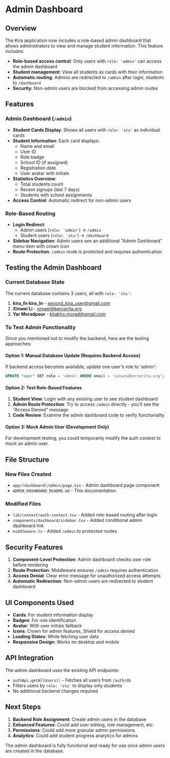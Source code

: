 # Admin Dashboard

## Overview

The Kira application now includes a role-based admin dashboard that allows administrators to view and manage student information. This feature includes:

- **Role-based access control**: Only users with `role: 'admin'` can access the admin dashboard
- **Student management**: View all students as cards with their information
- **Automatic routing**: Admins are redirected to `/admin` after login, students to `/dashboard`
- **Security**: Non-admin users are blocked from accessing admin routes

## Features

### Admin Dashboard (`/admin`)
- **Student Cards Display**: Shows all users with `role: 'stu'` as individual cards
- **Student Information**: Each card displays:
  - Name and email
  - User ID
  - Role badge
  - School ID (if assigned)
  - Registration date
  - User avatar with initials
- **Statistics Overview**: 
  - Total students count
  - Recent signups (last 7 days)
  - Students with school assignments
- **Access Control**: Automatic redirect for non-admin users

### Role-Based Routing
- **Login Redirect**: 
  - Admin users (`role: 'admin'`) → `/admin`
  - Student users (`role: 'stu'`) → `/dashboard`
- **Sidebar Navigation**: Admin users see an additional "Admin Dashboard" menu item with crown icon
- **Route Protection**: `/admin` route is protected and requires authentication

## Testing the Admin Dashboard

### Current Database State
The current database contains 3 users, all with `role: 'stu'`:
1. **kira_fn kira_ln** - second_kira_user@gmail.com
2. **Xinwei Li** - xinwei@bercerita.org  
3. **Yar Moradpour** - khakho.morad@gmail.com

### To Test Admin Functionality

Since you mentioned not to modify the backend, here are the testing approaches:

#### Option 1: Manual Database Update (Requires Backend Access)
If backend access becomes available, update one user's role to 'admin':
```sql
UPDATE "user" SET role = 'admin' WHERE email = 'xinwei@bercerita.org';
```

#### Option 2: Test Role-Based Features
1. **Student View**: Login with any existing user to see student dashboard
2. **Admin Route Protection**: Try to access `/admin` directly - you'll see the "Access Denied" message
3. **Code Review**: Examine the admin dashboard code to verify functionality

#### Option 3: Mock Admin User (Development Only)
For development testing, you could temporarily modify the auth context to mock an admin user.

## File Structure

### New Files Created
- `app/(dashboard)/admin/page.tsx` - Admin dashboard page component
- `ADMIN_DASHBOARD_README.md` - This documentation

### Modified Files
- `lib/context/auth-context.tsx` - Added role-based routing after login
- `components/dashboard/sidebar.tsx` - Added conditional admin dashboard link
- `middleware.ts` - Added `/admin` to protected routes

## Security Features

1. **Component-Level Protection**: Admin dashboard checks user role before rendering
2. **Route Protection**: Middleware ensures `/admin` requires authentication
3. **Access Denial**: Clear error message for unauthorized access attempts
4. **Automatic Redirection**: Non-admin users are redirected to student dashboard

## UI Components Used

- **Cards**: For student information display
- **Badges**: For role identification
- **Avatar**: With user initials fallback
- **Icons**: Crown for admin features, Shield for access denied
- **Loading States**: While fetching user data
- **Responsive Design**: Works on desktop and mobile

## API Integration

The admin dashboard uses the existing API endpoints:
- `authApi.getAllUsers()` - Fetches all users from `/auth/db`
- Filters users by `role: 'stu'` to display only students
- No additional backend changes required

## Next Steps

1. **Backend Role Assignment**: Create admin users in the database
2. **Enhanced Features**: Could add user editing, role management, etc.
3. **Permissions**: Could add more granular admin permissions
4. **Analytics**: Could add student progress analytics for admins

The admin dashboard is fully functional and ready for use once admin users are created in the database. 